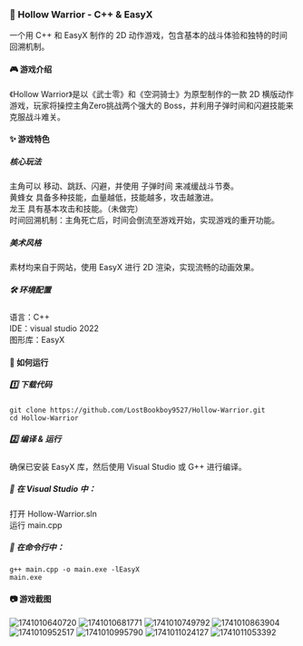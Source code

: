 ### 🏹 Hollow Warrior - C++ & EasyX  
一个用 C++ 和 EasyX 制作的 2D 动作游戏，包含基本的战斗体验和独特的时间回溯机制。  

#### 🎮 游戏介绍  
《Hollow Warrior》是以《武士零》和《空洞骑士》为原型制作的一款 2D 横版动作游戏，玩家将操控主角Zero挑战两个强大的 Boss，并利用子弹时间和闪避技能来克服战斗难关。  

#### ✨ 游戏特色  
##### 核心玩法  
主角可以 移动、跳跃、闪避，并使用 子弹时间 来减缓战斗节奏。  
黄蜂女 具备多种技能，血量越低，技能越多，攻击越激进。  
龙王 具有基本攻击和技能。（未做完）   
时间回溯机制：主角死亡后，时间会倒流至游戏开始，实现游戏的重开功能。  
##### 美术风格
素材均来自于网站，使用 EasyX 进行 2D 渲染，实现流畅的动画效果。  
##### 🛠 环境配置
语言：C++  
IDE：visual studio 2022  
图形库：EasyX  

#### 🚀 如何运行  
##### 1️⃣ 下载代码  
```
git clone https://github.com/LostBookboy9527/Hollow-Warrior.git
cd Hollow-Warrior
```
##### 2️⃣ 编译 & 运行
确保已安装 EasyX 库，然后使用 Visual Studio 或 G++ 进行编译。  

##### 📌 在 Visual Studio 中：  
打开 Hollow-Warrior.sln  
运行 main.cpp  
##### 📌 在命令行中：
```
g++ main.cpp -o main.exe -lEasyX
main.exe
```
#### 📷 游戏截图  
![1741010640720](https://github.com/user-attachments/assets/f38dcb0a-e3f2-491d-a3d4-5b2be81a6894)
![1741010681771](https://github.com/user-attachments/assets/53c04fb4-a228-4857-bd9a-c09ed801c178)
![1741010749792](https://github.com/user-attachments/assets/23977200-89ee-4971-9b9f-31a77f2d511e)
![1741010863904](https://github.com/user-attachments/assets/88cfed01-2a8d-44f2-a87a-5b35eb37810a)
![1741010952517](https://github.com/user-attachments/assets/55a4ce64-2bed-44ad-add0-947e13bffc69)
![1741010995790](https://github.com/user-attachments/assets/5dc28d0c-0eb0-4348-b0d3-0c4eba6f0eb2)
![1741011024127](https://github.com/user-attachments/assets/5dada63b-85b2-42f2-9369-537c66dcc97c)
![1741011053392](https://github.com/user-attachments/assets/6e069cb4-a157-489a-9300-5ddaabd3a0c4)


